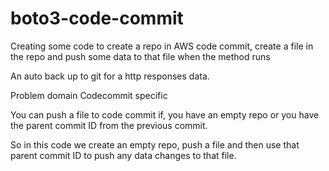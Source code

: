 # boto3-code-commit

Creating some code to create a repo in AWS code commit, create a file in the repo and push some data to that file when the method runs

An auto back up to git for a http responses data.

Problem domain Codecommit specific

You can push a file to code commit if, you have an empty repo or you have the parent commit ID from the previous commit.

So in this code we create an empty repo, push a file and then use that parent commit ID to push any data changes to that file.